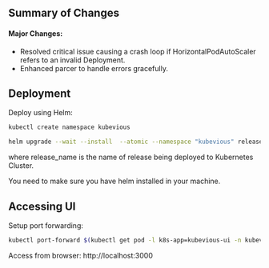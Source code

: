 ## Summary of Changes

#### Major Changes:

* Resolved critical issue causing a crash loop if HorizontalPodAutoScaler refers to an invalid Deployment.
* Enhanced parcer to handle errors gracefully.

## Deployment
Deploy using Helm:
```sh
kubectl create namespace kubevious

helm upgrade --wait --install  --atomic --namespace "kubevious" release_name ./helm
```
where release_name is the name of release being deployed to Kubernetes Cluster.

You need to make sure you have helm installed in your machine.


## Accessing UI
Setup port forwarding:
```sh
kubectl port-forward $(kubectl get pod -l k8s-app=kubevious-ui -n kubevious -o jsonpath="{.items[0].metadata.name}") 3000:3000 -n kubevious
```
Access from browser: http://localhost:3000

